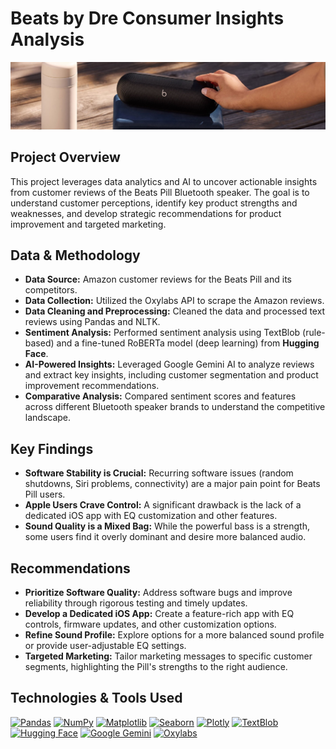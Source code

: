 # Beats by Dre Consumer Insights Analysis

![Beats Pill](Beats_Pill.png)

## Project Overview

This project leverages data analytics and AI to uncover actionable insights from customer reviews of the Beats Pill Bluetooth speaker. The goal is to understand customer perceptions, identify key product strengths and weaknesses, and develop strategic recommendations for product improvement and targeted marketing.

## Data & Methodology

* **Data Source:** Amazon customer reviews for the Beats Pill and its competitors.
* **Data Collection:**  Utilized the Oxylabs API to scrape the Amazon reviews.
* **Data Cleaning and Preprocessing:** Cleaned the data and processed text reviews using Pandas and NLTK.
* **Sentiment Analysis:**  Performed sentiment analysis using TextBlob (rule-based) and a fine-tuned RoBERTa model (deep learning) from **Hugging Face**.
* **AI-Powered Insights:**  Leveraged Google Gemini AI to analyze reviews and extract key insights, including customer segmentation and product improvement recommendations.
* **Comparative Analysis:**  Compared sentiment scores and features across different Bluetooth speaker brands to understand the competitive landscape.

## Key Findings

* **Software Stability is Crucial:**  Recurring software issues (random shutdowns, Siri problems, connectivity) are a major pain point for Beats Pill users.
* **Apple Users Crave Control:**  A significant drawback is the lack of a dedicated iOS app with EQ customization and other features.
* **Sound Quality is a Mixed Bag:**  While the powerful bass is a strength, some users find it overly dominant and desire more balanced audio.

## Recommendations

* **Prioritize Software Quality:**  Address software bugs and improve reliability through rigorous testing and timely updates.
* **Develop a Dedicated iOS App:**  Create a feature-rich app with EQ controls, firmware updates, and other customization options.
* **Refine Sound Profile:**  Explore options for a more balanced sound profile or provide user-adjustable EQ settings.
* **Targeted Marketing:**  Tailor marketing messages to specific customer segments, highlighting the Pill's strengths to the right audience.

## Technologies & Tools Used

[![Pandas](https://img.shields.io/badge/pandas-%23150458.svg?style=flat&logo=pandas&logoColor=white)](https://pandas.pydata.org/)
[![NumPy](https://img.shields.io/badge/numpy-%23013243.svg?style=flat&logo=numpy&logoColor=white)](https://numpy.org/)
[![Matplotlib](https://img.shields.io/badge/Matplotlib-%23ffffff.svg?style=flat&logo=Matplotlib&logoColor=white)](https://matplotlib.org/)
[![Seaborn](https://img.shields.io/badge/Seaborn-%23017193.svg?style=flat&logo=Seaborn&logoColor=white)](https://seaborn.pydata.org/)
[![Plotly](https://img.shields.io/badge/Plotly-%233F4F75.svg?style=flat&logo=plotly&logoColor=white)](https://plotly.com/python/)
[![TextBlob](https://img.shields.io/badge/TextBlob-000000?style=flat&logo=TextBlob&logoColor=white)](https://textblob.readthedocs.io/en/dev/)
[![Hugging Face](https://img.shields.io/badge/Hugging%20Face-blue?style=flat&logo=huggingface&logoColor=white)](https://huggingface.co/)
[![Google Gemini](https://img.shields.io/badge/Google%20Gemini-4285F4?style=flat&logo=google-cloud&logoColor=white)](https://developers.generativeai.google/)
[![Oxylabs](https://img.shields.io/badge/Oxylabs-FF69B4?style=flat&logo=Oxylabs&logoColor=white)](https://oxylabs.io/)
